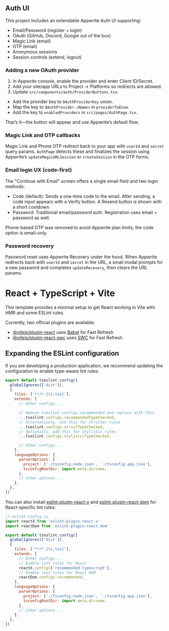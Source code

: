 ## Auth UI

This project includes an extendable Appwrite Auth UI supporting:

- Email/Password (register + login)
- OAuth (GitHub, Discord, Google out of the box)
 - Magic Link (email)
 - OTP (email)
- Anonymous sessions
- Session controls (extend, logout)

### Adding a new OAuth provider

1. In Appwrite console, enable the provider and enter Client ID/Secret.
2. Add your site/app URLs to Project → Platforms so redirects are allowed.
3. Update `src/components/auth/ProviderButtons.tsx`:
  - Add the provider key to `OAuthProviderKey` union.
  - Map the key to `OAuthProvider.<Name>` in `providerToEnum`.
  - Add the key to `enabledProviders` in `src/pages/AuthPage.tsx`.

That’s it—the button will appear and use Appwrite’s default flow.

### Magic Link and OTP callbacks

Magic Link and Phone OTP redirect back to your app with `userId` and `secret` query params. `AuthPage` detects these and finalizes the session using Appwrite’s `updateMagicURLSession` or `createSession` in the OTP forms.

### Email login UX (code-first)

The "Continue with Email" screen offers a single email field and two login methods:

- Code (default): Sends a one-time code to the email. After sending, a code input appears with a Verify button. A Resend button is shown with a short cooldown.
- Password: Traditional email/password auth. Registration uses email + password as well.

Phone-based OTP was removed to avoid Appwrite plan limits; the code option is email-only.

### Password recovery

Password reset uses Appwrite Recovery under the hood. When Appwrite redirects back with `userId` and `secret` in the URL, a small modal prompts for a new password and completes `updateRecovery`, then clears the URL params.

# React + TypeScript + Vite

This template provides a minimal setup to get React working in Vite with HMR and some ESLint rules.

Currently, two official plugins are available:

- [@vitejs/plugin-react](https://github.com/vitejs/vite-plugin-react/blob/main/packages/plugin-react) uses [Babel](https://babeljs.io/) for Fast Refresh
- [@vitejs/plugin-react-swc](https://github.com/vitejs/vite-plugin-react/blob/main/packages/plugin-react-swc) uses [SWC](https://swc.rs/) for Fast Refresh

## Expanding the ESLint configuration

If you are developing a production application, we recommend updating the configuration to enable type-aware lint rules:

```js
export default tseslint.config([
  globalIgnores(['dist']),
  {
    files: ['**/*.{ts,tsx}'],
    extends: [
      // Other configs...

      // Remove tseslint.configs.recommended and replace with this
      ...tseslint.configs.recommendedTypeChecked,
      // Alternatively, use this for stricter rules
      ...tseslint.configs.strictTypeChecked,
      // Optionally, add this for stylistic rules
      ...tseslint.configs.stylisticTypeChecked,

      // Other configs...
    ],
    languageOptions: {
      parserOptions: {
        project: ['./tsconfig.node.json', './tsconfig.app.json'],
        tsconfigRootDir: import.meta.dirname,
      },
      // other options...
    },
  },
])
```

You can also install [eslint-plugin-react-x](https://github.com/Rel1cx/eslint-react/tree/main/packages/plugins/eslint-plugin-react-x) and [eslint-plugin-react-dom](https://github.com/Rel1cx/eslint-react/tree/main/packages/plugins/eslint-plugin-react-dom) for React-specific lint rules:

```js
// eslint.config.js
import reactX from 'eslint-plugin-react-x'
import reactDom from 'eslint-plugin-react-dom'

export default tseslint.config([
  globalIgnores(['dist']),
  {
    files: ['**/*.{ts,tsx}'],
    extends: [
      // Other configs...
      // Enable lint rules for React
      reactX.configs['recommended-typescript'],
      // Enable lint rules for React DOM
      reactDom.configs.recommended,
    ],
    languageOptions: {
      parserOptions: {
        project: ['./tsconfig.node.json', './tsconfig.app.json'],
        tsconfigRootDir: import.meta.dirname,
      },
      // other options...
    },
  },
])
```
